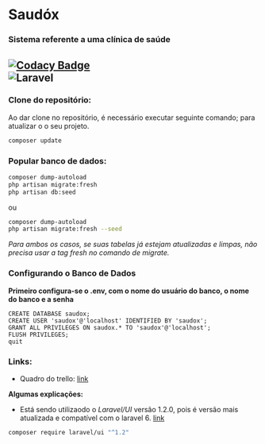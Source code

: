 # Saudóx
### Sistema referente a uma clínica de saúde
[![Codacy Badge](https://app.codacy.com/project/badge/Grade/c2342cc77a644f1d950d36fcc7f0c17e)](https://www.codacy.com?utm_source=github.com&amp;utm_medium=referral&amp;utm_content=dev-ox/Saudox&amp;utm_campaign=Badge_Grade)
<br/>
![Laravel](https://github.com/dev-ox/Saudox/workflows/Laravel/badge.svg)
---



### Clone do repositório:
Ao dar clone no repositório, é necessário executar seguinte comando; para atualizar o o seu projeto.

```bash
composer update
```

### Popular banco de dados:
```bash
composer dump-autoload
php artisan migrate:fresh
php artisan db:seed
```
ou
```bash
composer dump-autoload
php artisan migrate:fresh --seed
```
_Para ambos os casos, se suas tabelas já estejam atualizadas e limpas, não
precisa usar a tag fresh no comando de migrate._

### Configurando o Banco de Dados
__Primeiro configura-se o .env, com o nome do usuário do banco, o nome do banco e a senha__

```
CREATE DATABASE saudox;
CREATE USER 'saudox'@'localhost' IDENTIFIED BY 'saudox';
GRANT ALL PRIVILEGES ON saudox.* TO 'saudox'@'localhost';
FLUSH PRIVILEGES;
quit
```

### Links:
- Quadro do trello: [link](https://trello.com/b/JBiMYFBe/desenvolvimento)

**Algumas explicações:**
- Está sendo utilizaodo o *Laravel/UI* versão 1.2.0, pois é versão mais atualizada e compatível com o laravel 6. [link](https://github.com/laravel/ui/releases)
``` bash
composer require laravel/ui "^1.2"
```
